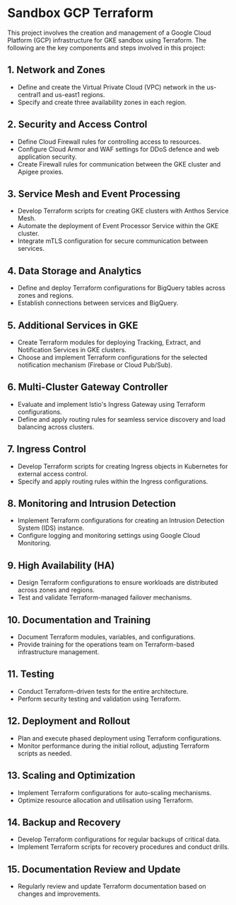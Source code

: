 # Sandbox GCP Terraform

This project involves the creation and management of a Google Cloud Platform (GCP) infrastructure for GKE sandbox using Terraform. The following are the key components and steps involved in this project:

## 1. Network and Zones
- Define and create the Virtual Private Cloud (VPC) network in the us-central1 and us-east1 regions.
- Specify and create three availability zones in each region.

## 2. Security and Access Control
- Define Cloud Firewall rules for controlling access to resources.
- Configure Cloud Armor and WAF settings for DDoS defence and web application security.
- Create Firewall rules for communication between the GKE cluster and Apigee proxies.

## 3. Service Mesh and Event Processing
- Develop Terraform scripts for creating GKE clusters with Anthos Service Mesh.
- Automate the deployment of Event Processor Service within the GKE cluster.
- Integrate mTLS configuration for secure communication between services.

## 4. Data Storage and Analytics
- Define and deploy Terraform configurations for BigQuery tables across zones and regions.
- Establish connections between services and BigQuery.

## 5. Additional Services in GKE
- Create Terraform modules for deploying Tracking, Extract, and Notification Services in GKE clusters.
- Choose and implement Terraform configurations for the selected notification mechanism (Firebase or Cloud Pub/Sub).

## 6. Multi-Cluster Gateway Controller
- Evaluate and implement Istio's Ingress Gateway using Terraform configurations.
- Define and apply routing rules for seamless service discovery and load balancing across clusters.

## 7. Ingress Control
- Develop Terraform scripts for creating Ingress objects in Kubernetes for external access control.
- Specify and apply routing rules within the Ingress configurations.

## 8. Monitoring and Intrusion Detection
- Implement Terraform configurations for creating an Intrusion Detection System (IDS) instance.
- Configure logging and monitoring settings using Google Cloud Monitoring.

## 9. High Availability (HA)
- Design Terraform configurations to ensure workloads are distributed across zones and regions.
- Test and validate Terraform-managed failover mechanisms.

## 10. Documentation and Training
- Document Terraform modules, variables, and configurations.
- Provide training for the operations team on Terraform-based infrastructure management.

## 11. Testing
- Conduct Terraform-driven tests for the entire architecture.
- Perform security testing and validation using Terraform.

## 12. Deployment and Rollout
- Plan and execute phased deployment using Terraform configurations.
- Monitor performance during the initial rollout, adjusting Terraform scripts as needed.

## 13. Scaling and Optimization
- Implement Terraform configurations for auto-scaling mechanisms.
- Optimize resource allocation and utilisation using Terraform.

## 14. Backup and Recovery
- Develop Terraform configurations for regular backups of critical data.
- Implement Terraform scripts for recovery procedures and conduct drills.

## 15. Documentation Review and Update
- Regularly review and update Terraform documentation based on changes and improvements.
